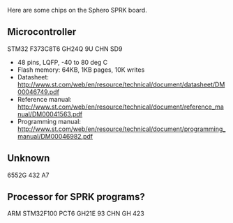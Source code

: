 Here are some chips on the Sphero SPRK board.

## Microcontroller

STM32 F373C8T6 GH24Q 9U CHN SD9
* 48 pins, LQFP, -40 to 80 deg C
* Flash memory: 64KB, 1KB pages, 10K writes
* Datasheet: http://www.st.com/web/en/resource/technical/document/datasheet/DM00046749.pdf
* Reference manual: http://www.st.com/web/en/resource/technical/document/reference_manual/DM00041563.pdf
* Programming manual: http://www.st.com/web/en/resource/technical/document/programming_manual/DM00046982.pdf

## Unknown

6552G 432 A7


## Processor for SPRK programs?
ARM STM32F100 PCT6 GH21E 93 CHN GH 423

